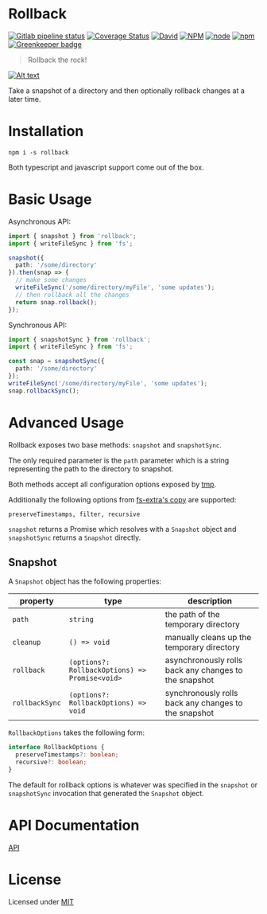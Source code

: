# Rollback

[![Gitlab pipeline status](https://img.shields.io/gitlab/pipeline/justinlivi/rollback.svg)](https://gitlab.com/justinlivi/rollback/pipelines)
[![Coverage Status](https://coveralls.io/repos/gitlab/justinlivi/rollback/badge.svg?branch=master)](https://coveralls.io/gitlab/justinlivi/rollback?branch=master)
[![David](https://img.shields.io/david/justinlivi/rollback.svg)](https://github.com/JustinLivi/rollback/blob/master/package.json)
[![NPM](https://img.shields.io/npm/l/rollback.svg)](https://www.npmjs.com/package/rollback)
[![node](https://img.shields.io/node/v/rollback.svg)](https://github.com/JustinLivi/rollback/blob/master/package.json)
[![npm](https://img.shields.io/npm/v/rollback.svg)](https://www.npmjs.com/package/rollback)
[![Greenkeeper badge](https://badges.greenkeeper.io/JustinLivi/rollback.svg)](https://greenkeeper.io/)

> Rollback the rock!

[![Alt text](https://i.imgur.com/nirHaAb.gif)](https://www.youtube.com/watch?v=rS-HcK7d-LE) 

Take a snapshot of a directory and then optionally rollback changes at a later time.

# Installation

`npm i -s rollback`

Both typescript and javascript support come out of the box.

# Basic Usage

Asynchronous API:

```typescript
import { snapshot } from 'rollback';
import { writeFileSync } from 'fs';

snapshot({
  path: '/some/directory'
}).then(snap => {
  // make some changes
  writeFileSync('/some/directory/myFile', 'some updates');
  // then rollback all the changes
  return snap.rollback();
});
```

Synchronous API:

```typescript
import { snapshotSync } from 'rollback';
import { writeFileSync } from 'fs';

const snap = snapshotSync({
  path: '/some/directory'
});
writeFileSync('/some/directory/myFile', 'some updates');
snap.rollbackSync();
```

# Advanced Usage

Rollback exposes two base methods: `snapshot` and `snapshotSync`.

The only required parameter is the `path` parameter which is a string representing the path to the directory to snapshot.

Both methods accept all configuration options exposed by [tmp](https://www.npmjs.com/package/tmp#options).

Additionally the following options from [fs-extra's copy](https://github.com/jprichardson/node-fs-extra/blob/master/docs/copy.md#copysrc-dest-options-callback) are supported:

`preserveTimestamps, filter, recursive`

`snapshot` returns a Promise which resolves with a `Snapshot` object and `snapshotSync` returns a `Snapshot` directly.

## Snapshot

A `Snapshot` object has the following properties:

| property | type | description |
|----------|------|-------------|
| `path` | `string` | the path of the temporary directory |
| `cleanup` | `() => void` | manually cleans up the temporary directory |
| `rollback` | `(options?: RollbackOptions) => Promise<void>` | asynchronously rolls back any changes to the snapshot |
| `rollbackSync` | `(options?: RollbackOptions) => void` | synchronously rolls back any changes to the snapshot |

`RollbackOptions` takes the following form:

```typescript
interface RollbackOptions {
  preserveTimestamps?: boolean;
  recursive?: boolean;
}
```

The default for rollback options is whatever was specified in the `snapshot` or `snapshotSync` invocation that generated the `Snapshot` object.

# API Documentation

[API](https://github.com/JustinLivi/rollback/blob/master/docs/README.md)

# License

Licensed under [MIT](https://github.com/JustinLivi/rollback/blob/master/LICENSE)
